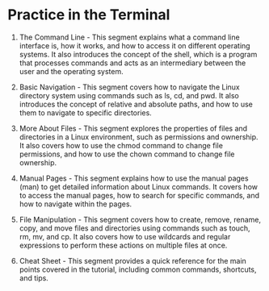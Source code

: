 # Practice in the Terminal
1. The Command Line - This segment explains what a command line interface is, how it works, and how to access it on different operating systems. It also introduces the concept of the shell, which is a program that processes commands and acts as an intermediary between the user and the operating system.

2. Basic Navigation - This segment covers how to navigate the Linux directory system using commands such as ls, cd, and pwd. It also introduces the concept of relative and absolute paths, and how to use them to navigate to specific directories.

2. More About Files - This segment explores the properties of files and directories in a Linux environment, such as permissions and ownership. It also covers how to use the chmod command to change file permissions, and how to use the chown command to change file ownership.

4. Manual Pages - This segment explains how to use the manual pages (man) to get detailed information about Linux commands. It covers how to access the manual pages, how to search for specific commands, and how to navigate within the pages.

5. File Manipulation - This segment covers how to create, remove, rename, copy, and move files and directories using commands such as touch, rm, mv, and cp. It also covers how to use wildcards and regular expressions to perform these actions on multiple files at once.

6. Cheat Sheet - This segment provides a quick reference for the main points covered in the tutorial, including common commands, shortcuts, and tips.